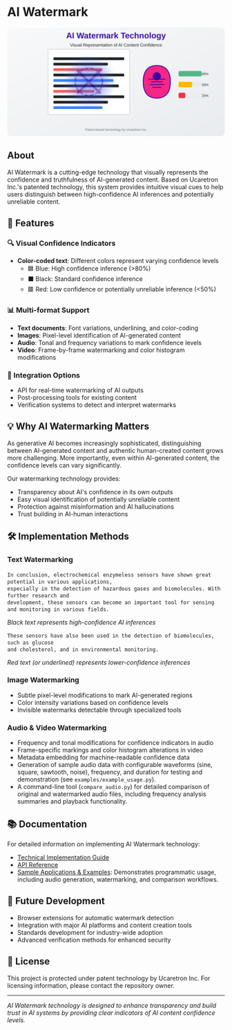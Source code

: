 # AI Watermark

![AI Watermark Technology](https://raw.githubusercontent.com/JJshome/AI-Watermark/main/assets/ai-watermark-logo.svg)

## About

AI Watermark is a cutting-edge technology that visually represents the confidence and truthfulness of AI-generated content. Based on Ucaretron Inc.'s patented technology, this system provides intuitive visual cues to help users distinguish between high-confidence AI inferences and potentially unreliable content.

## 🌟 Features

### 🔍 Visual Confidence Indicators
- **Color-coded text**: Different colors represent varying confidence levels
  - 🟦 Blue: High confidence inference (>80%)
  - ⬛ Black: Standard confidence inference
  - 🟥 Red: Low confidence or potentially unreliable inference (<50%)

### 📊 Multi-format Support
- **Text documents**: Font variations, underlining, and color-coding
- **Images**: Pixel-level identification of AI-generated content
- **Audio**: Tonal and frequency variations to mark confidence levels
- **Video**: Frame-by-frame watermarking and color histogram modifications

### 🔄 Integration Options
- API for real-time watermarking of AI outputs
- Post-processing tools for existing content
- Verification systems to detect and interpret watermarks

## 💡 Why AI Watermarking Matters

As generative AI becomes increasingly sophisticated, distinguishing between AI-generated content and authentic human-created content grows more challenging. More importantly, even within AI-generated content, the confidence levels can vary significantly.

Our watermarking technology provides:
- Transparency about AI's confidence in its own outputs
- Easy visual identification of potentially unreliable content
- Protection against misinformation and AI hallucinations
- Trust building in AI-human interactions

## 🛠️ Implementation Methods

### Text Watermarking
```
In conclusion, electrochemical enzymeless sensors have shown great potential in various applications,
especially in the detection of hazardous gases and biomolecules. With further research and
development, these sensors can become an important tool for sensing and monitoring in various fields.
```
*Black text represents high-confidence AI inferences*

```
These sensors have also been used in the detection of biomolecules, such as glucose
and cholesterol, and in environmental monitoring.
```
*Red text (or underlined) represents lower-confidence inferences*

### Image Watermarking
- Subtle pixel-level modifications to mark AI-generated regions
- Color intensity variations based on confidence levels
- Invisible watermarks detectable through specialized tools

### Audio & Video Watermarking
- Frequency and tonal modifications for confidence indicators in audio
- Frame-specific markings and color histogram alterations in video
- Metadata embedding for machine-readable confidence data
- Generation of sample audio data with configurable waveforms (sine, square, sawtooth, noise), frequency, and duration for testing and demonstration (see `examples/example_usage.py`).
- A command-line tool (`compare_audio.py`) for detailed comparison of original and watermarked audio files, including frequency analysis summaries and playback functionality.

## 📚 Documentation

For detailed information on implementing AI Watermark technology:
- [Technical Implementation Guide](./docs/implementation.md)
- [API Reference](./docs/api.md)
- [Sample Applications & Examples](./examples): Demonstrates programmatic usage, including audio generation, watermarking, and comparison workflows.

## 🔮 Future Development

- Browser extensions for automatic watermark detection
- Integration with major AI platforms and content creation tools
- Standards development for industry-wide adoption
- Advanced verification methods for enhanced security

## 📜 License

This project is protected under patent technology by Ucaretron Inc. For licensing information, please contact the repository owner.

---

*AI Watermark technology is designed to enhance transparency and build trust in AI systems by providing clear indicators of AI content confidence levels.*
